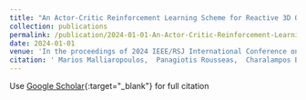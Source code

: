 ```yaml
---
title: "An Actor-Critic Reinforcement Learning Scheme for Reactive 3D Optimal Motion Planning Based on Fluid Dynamics"
collection: publications
permalink: /publication/2024-01-01-An-Actor-Critic-Reinforcement-Learning-Scheme-for-Reactive-3D-Optimal-Motion-Planning-Based-on-Fluid-Dynamics
date: 2024-01-01
venue: 'In the proceedings of 2024 IEEE/RSJ International Conference on Intelligent Robots and Systems (IROS)'
citation: ' Marios Malliaropoulos,  Panagiotis Rousseas,  Charalampos Bechlioulis,  Kostas Kyriakopoulos, &quot;An Actor-Critic Reinforcement Learning Scheme for Reactive 3D Optimal Motion Planning Based on Fluid Dynamics.&quot; In the proceedings of 2024 IEEE/RSJ International Conference on Intelligent Robots and Systems (IROS), 2024.'
---
```

Use [Google Scholar](https://scholar.google.com/scholar?q=An+Actor+Critic+Reinforcement+Learning+Scheme+for+Reactive+3D+Optimal+Motion+Planning+Based+on+Fluid+Dynamics){:target="_blank"} for full citation